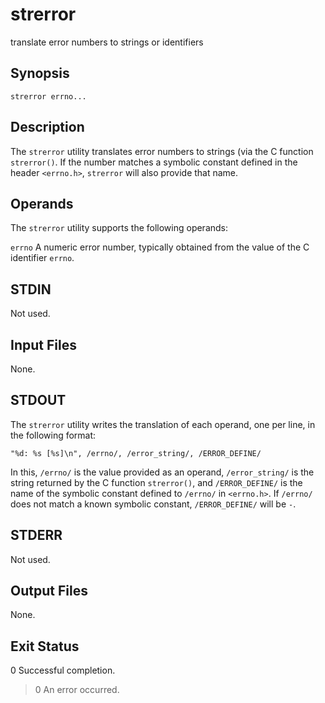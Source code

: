 # strerror

translate error numbers to strings or identifiers

## Synopsis
`strerror errno...`

## Description

The `strerror` utility translates error numbers to strings (via the C
function `strerror()`. If the number matches a symbolic constant defined in
the header `<errno.h>`, `strerror` will also provide that name.

## Operands

The `strerror` utility supports the following operands:

`errno`	A numeric error number, typically obtained from the value of the C
	identifier `errno`.

## STDIN

Not used.

## Input Files

None.

## STDOUT

The `strerror` utility writes the translation of each operand, one per line,
in the following format:

`"%d: %s [%s]\n", /errno/, /error_string/, /ERROR_DEFINE/`

In this, `/errno/` is the value provided as an operand, `/error_string/` is
the string returned by the C function `strerror()`, and `/ERROR_DEFINE/` is
the name of the symbolic constant defined to `/errno/` in `<errno.h>`. If
`/errno/` does not match a known symbolic constant, `/ERROR_DEFINE/` will
be `-`.

## STDERR

Not used.

## Output Files

None.

## Exit Status

 0	Successful completion.
 >0	An error occurred.
